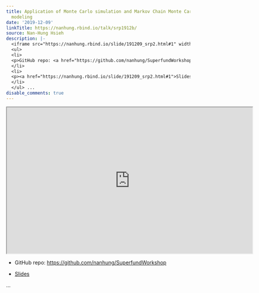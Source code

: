 ```yaml
---
title: Application of Monte Carlo simulation and Markov Chain Monte Carlo in pharmacokinetic
  modeling
date: '2019-12-09'
linkTitle: https://nanhung.rbind.io/talk/srp1912b/
source: Nan-Hung Hsieh
description: |-
  <iframe src="https://nanhung.rbind.io/slide/191209_srp2.html#1" width="672" height="400px"></iframe>
  <ul>
  <li>
  <p>GitHub repo: <a href="https://github.com/nanhung/SuperfundWorkshop">https://github.com/nanhung/SuperfundWorkshop</a></p>
  </li>
  <li>
  <p><a href="https://nanhung.rbind.io/slide/191209_srp2.html#1">Slides</a></p>
  </li>
  </ul> ...
disable_comments: true
---
```

<iframe src="https://nanhung.rbind.io/slide/191209_srp2.html#1" width="672" height="400px"></iframe>
<ul>
<li>
<p>GitHub repo: <a href="https://github.com/nanhung/SuperfundWorkshop">https://github.com/nanhung/SuperfundWorkshop</a></p>
</li>
<li>
<p><a href="https://nanhung.rbind.io/slide/191209_srp2.html#1">Slides</a></p>
</li>
</ul> ...